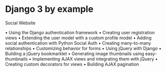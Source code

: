 # Django 3 by example
Social Website

• Using the Django authentication framework
• Creating user registration views
• Extending the user model with a custom profile model
• Adding social authentication with Python Social Auth
• Creating many-to-many relationships
• Customizing behavior for forms
• Using jQuery with Django
• Building a jQuery bookmarklet
• Generating image thumbnails using easy-thumbnails
• Implementing AJAX views and integrating them with jQuery
• Creating custom decorators for views
• Building AJAX pagination
